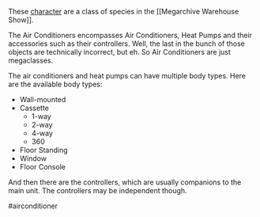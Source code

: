 These [character](Characters) are a class of species in the [[Megarchive Warehouse Show]]. 

The Air Conditioners encompasses Air Conditioners, Heat Pumps and their accessories such as their controllers. Well, the last in the bunch of those objects are technically incorrect, but eh. So Air Conditioners are just megaclasses.

The air conditioners and heat pumps can have multiple body types. Here are the available body types:

- Wall-mounted
- Cassette
	- 1-way
	- 2-way
	- 4-way
	- 360
- Floor Standing
- Window
- Floor Console

And then there are the controllers, which are usually companions to the main unit. The controllers may be independent though.

#airconditioner